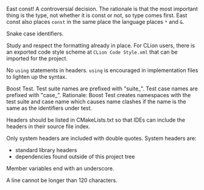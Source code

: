 
East const!  A controversial decision.  The rationale is that the most important thing is the type, not whether it is const or not, so type comes first.  East const also places `const` in the same place the language places `*` and `&`.

Snake case identifiers.

Study and respect the formatting already in place.  For CLion users, there is an exported code style scheme at `CLion Code Style.xml` that can be imported for the project.  
 
No `using` statements in headers.  `using` is encouraged in implementation files to lighten up the syntax.

Boost Test.  Test suite names are prefixed with "suite_".  Test case names are prefixed with "case_".  Rationale: Boost Test creates namespaces with the test suite and case name which causes name clashes if the name is the same as the identifiers under test.

Headers should be listed in CMakeLists.txt so that IDEs can include the headers in their source file index.

Only system headers are included with double quotes.  System headers are:
- standard library headers
- dependencies found outside of this project tree

Member variables end with an underscore.

A line cannot be longer than 120 characters.
